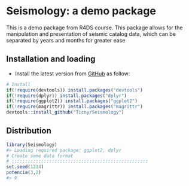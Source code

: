 Seismology: a demo package
===============================================

This is a demo package from R4DS course.
This package allows for the manipulation and presentation of seismic catalog data, which can be separated by years and months for greater ease


Installation and loading
------------------------

-   Install the latest version from [GitHub](https://github.com/Ticny/Seismology) as follow:

```r
# Install
if(!require(devtools)) install.packages("devtools")
if(!require(dplyr)) install.packages("dplyr")
if(!require(ggplot2)) install.packages("ggplot2")
if(!require(magrittr)) install.packages("magrittr")
devtools::install_github("Ticny/Seismology")
```

Distribution
------------

```r
library(Seismology)
#> Loading required package: ggplot2, dplyr
# Create some data format
# :::::::::::::::::::::::::::::::::::::::::::::::::::
set.seed(1234)
potencia(3,2)
#> 9
```
